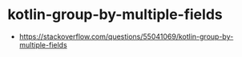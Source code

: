 # kotlin-group-by-multiple-fields

- https://stackoverflow.com/questions/55041069/kotlin-group-by-multiple-fields
